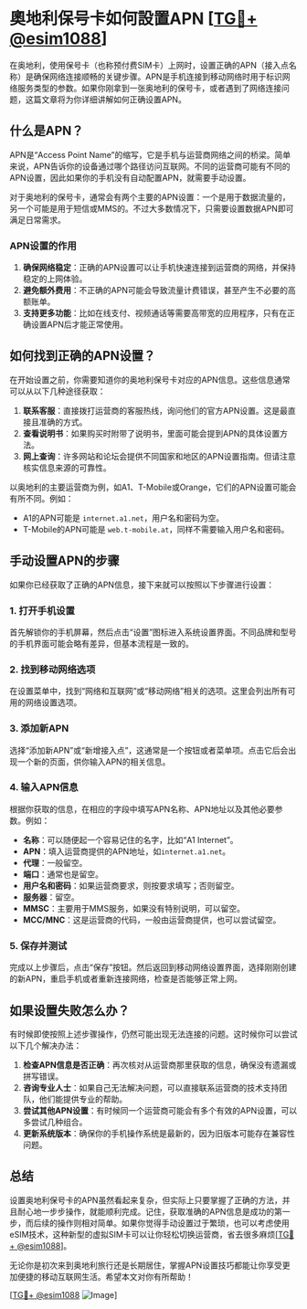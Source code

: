# 奧地利保号卡如何設置APN [[TG💪+ @esim1088](https://t.me/s/esim1088)]

在奥地利，使用保号卡（也称预付费SIM卡）上网时，设置正确的APN（接入点名称）是确保网络连接顺畅的关键步骤。APN是手机连接到移动网络时用于标识网络服务类型的参数。如果你刚拿到一张奥地利的保号卡，或者遇到了网络连接问题，这篇文章将为你详细讲解如何正确设置APN。

## 什么是APN？

APN是“Access Point Name”的缩写，它是手机与运营商网络之间的桥梁。简单来说，APN告诉你的设备通过哪个路径访问互联网。不同的运营商可能有不同的APN设置，因此如果你的手机没有自动配置APN，就需要手动设置。

对于奥地利的保号卡，通常会有两个主要的APN设置：一个是用于数据流量的，另一个可能是用于短信或MMS的。不过大多数情况下，只需要设置数据APN即可满足日常需求。

### APN设置的作用

1. **确保网络稳定**：正确的APN设置可以让手机快速连接到运营商的网络，并保持稳定的上网体验。
2. **避免额外费用**：不正确的APN可能会导致流量计费错误，甚至产生不必要的高额账单。
3. **支持更多功能**：比如在线支付、视频通话等需要高带宽的应用程序，只有在正确设置APN后才能正常使用。

## 如何找到正确的APN设置？

在开始设置之前，你需要知道你的奥地利保号卡对应的APN信息。这些信息通常可以从以下几种途径获取：

1. **联系客服**：直接拨打运营商的客服热线，询问他们的官方APN设置。这是最直接且准确的方式。
2. **查看说明书**：如果购买时附带了说明书，里面可能会提到APN的具体设置方法。
3. **网上查询**：许多网站和论坛会提供不同国家和地区的APN设置指南。但请注意核实信息来源的可靠性。

以奥地利的主要运营商为例，如A1、T-Mobile或Orange，它们的APN设置可能会有所不同。例如：

- A1的APN可能是 `internet.a1.net`，用户名和密码为空。
- T-Mobile的APN可能是 `web.t-mobile.at`，同样不需要输入用户名和密码。

## 手动设置APN的步骤

如果你已经获取了正确的APN信息，接下来就可以按照以下步骤进行设置：

### 1. 打开手机设置

首先解锁你的手机屏幕，然后点击“设置”图标进入系统设置界面。不同品牌和型号的手机界面可能会略有差异，但基本流程是一致的。

### 2. 找到移动网络选项

在设置菜单中，找到“网络和互联网”或“移动网络”相关的选项。这里会列出所有可用的网络设置选项。

### 3. 添加新APN

选择“添加新APN”或“新增接入点”，这通常是一个按钮或者菜单项。点击它后会出现一个新的页面，供你输入APN的相关信息。

### 4. 输入APN信息

根据你获取的信息，在相应的字段中填写APN名称、APN地址以及其他必要参数。例如：

- **名称**：可以随便起一个容易记住的名字，比如“A1 Internet”。
- **APN**：填入运营商提供的APN地址，如`internet.a1.net`。
- **代理**：一般留空。
- **端口**：通常也是留空。
- **用户名和密码**：如果运营商要求，则按要求填写；否则留空。
- **服务器**：留空。
- **MMSC**：主要用于MMS服务，如果没有特别说明，可以留空。
- **MCC/MNC**：这是运营商的代码，一般由运营商提供，也可以尝试留空。

### 5. 保存并测试

完成以上步骤后，点击“保存”按钮。然后返回到移动网络设置界面，选择刚刚创建的新APN，重启手机或者重新连接网络，检查是否能够正常上网。

## 如果设置失败怎么办？

有时候即使按照上述步骤操作，仍然可能出现无法连接的问题。这时候你可以尝试以下几个解决办法：

1. **检查APN信息是否正确**：再次核对从运营商那里获取的信息，确保没有遗漏或拼写错误。
2. **咨询专业人士**：如果自己无法解决问题，可以直接联系运营商的技术支持团队，他们能提供专业的帮助。
3. **尝试其他APN设置**：有时候同一个运营商可能会有多个有效的APN设置，可以多尝试几种组合。
4. **更新系统版本**：确保你的手机操作系统是最新的，因为旧版本可能存在兼容性问题。

## 总结

设置奥地利保号卡的APN虽然看起来复杂，但实际上只要掌握了正确的方法，并且耐心地一步步操作，就能顺利完成。记住，获取准确的APN信息是成功的第一步，而后续的操作则相对简单。如果你觉得手动设置过于繁琐，也可以考虑使用eSIM技术，这种新型的虚拟SIM卡可以让你轻松切换运营商，省去很多麻烦[[TG💪+ @esim1088](https://t.me/s/esim1088)]。

无论你是初次来到奥地利旅行还是长期居住，掌握APN设置技巧都能让你享受更加便捷的移动互联网生活。希望本文对你有所帮助！

[[TG💪+ @esim1088](https://t.me/s/esim1088) ![Image](https://i.postimg.cc/4NQfJmqS/Snipaste-2025-05-13-00-14-12.png)]